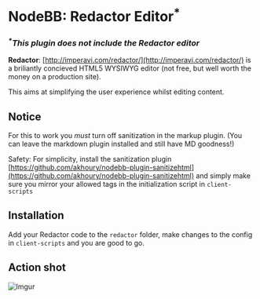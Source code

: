 # NodeBB: Redactor Editor<sup>*</sup>

###	 _<sup>*</sup>This plugin does not include the Redactor editor_	

__Redactor__: [http://imperavi.com/redactor/](http://imperavi.com/redactor/) is a briliantly concieved HTML5 WYSIWYG editor (not free, but well worth the money on a production site).

This aims at simplifying the user experience whilst editing content. 

## Notice

For this to work you *must* turn off sanitization in the markup plugin. (You can leave the markdown plugin installed and still have MD goodness!)

Safety: For simplicity, install the sanitization plugin [https://github.com/akhoury/nodebb-plugin-sanitizehtml](https://github.com/akhoury/nodebb-plugin-sanitizehtml) and simply make sure you mirror your allowed tags in the initialization script in `client-scripts`

## Installation

Add your Redactor code to the `redactor` folder, make changes to the config in `client-scripts` and you are good to go.

 
## Action shot

![Imgur](http://i.imgur.com/fFpD66P.png)
    